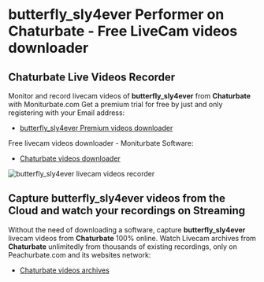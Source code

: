 # butterfly_sly4ever Performer on Chaturbate - Free LiveCam videos downloader

## Chaturbate Live Videos Recorder

Monitor and record livecam videos of **butterfly_sly4ever** from **Chaturbate** with Moniturbate.com
Get a premium trial for free by just and only registering with your Email address:
* [butterfly_sly4ever Premium videos downloader](https://moniturbate.com/request-demo-licence-key.html)

Free livecam videos downloader - Moniturbate Software:
* [Chaturbate videos downloader](https://moniturbate.com/moniturbate-download-software.html)

![butterfly_sly4ever livecam videos recorder](https://peachurnet.com/templates/moniturbate-software.png)


## Capture butterfly_sly4ever videos from the Cloud and watch your recordings on Streaming

Without the need of downloading a software, capture **butterfly_sly4ever** livecam videos from **Chaturbate** 100% online.
Watch Livecam archives from **Chaturbate** unlimitedly from thousands of existing recordings, only on Peachurbate.com and its websites network:
* [Chaturbate videos archives](https://peachurnet.com/)